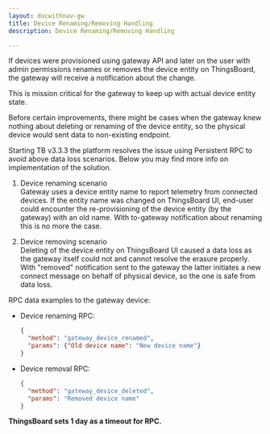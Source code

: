 ```yaml
---
layout: docwithnav-gw
title: Device Renaming/Removing Handling
description: Device Renaming/Removing Handling

---
```



If devices were provisioned using gateway API and later on the user with admin permissions renames or removes the device entity on ThingsBoard, the gateway will receive a notification about the change.  

This is mission critical for the gateway to keep up with actual device entity state.  

Before certain improvements, there might be cases when the gateway knew nothing about deleting or renaming of the device entity, so the physical device would sent data to non-existing endpoint.  

Starting TB v3.3.3 the platform resolves the issue using Persistent RPC to avoid above data loss scenarios. Below you may find more info on implementation of the solution.

1. Device renaming scenario    
    Gateway uses a device entity name to report telemetry from connected devices. If the entity name was changed on ThingsBoard UI, end-user could encounter the re-provisioning of the device entity (by the gateway) with an old name. With to-gateway notification about renaming this is no more the case.  


2. Device removing scenario  
    Deleting of the device entity on ThingsBoard UI caused a data loss as the gateway itself could not and cannot resolve the erasure properly. With "removed" notification sent to the gateway the latter initiates a new connect message on behalf of physical device, so the one is safe from data loss.  

RPC data examples to the gateway device:  

- Device renaming RPC:  

    ```json
    {
      "method": "gateway_device_renamed",
      "params": {"Old device name": "New device name"}
    }
    ```

- Device removal RPC:  

    ```json
    {
      "method": "gateway_device_deleted",
      "params": "Removed device name"
    }
    ```

**ThingsBoard sets 1 day as a timeout for RPC.**  

